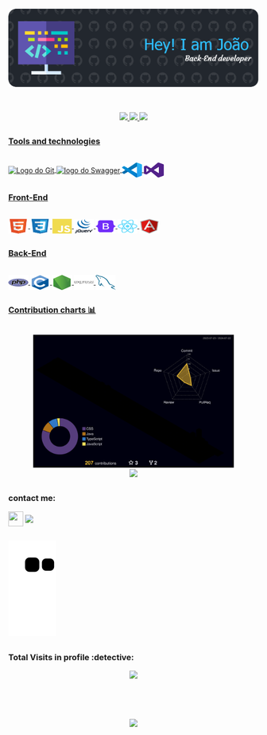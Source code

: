 <div align="center">
 
 ![Header](./github-header-image.png)
 
 
 </div>
 <br><br>
 <div align="center">
    <a href="https://github.com/joao-pedro01">
    <img height="180em" src="https://github-readme-stats.vercel.app/api?username=joao-pedro01&show_icons=true&theme=react&show_icons=true&include_all_commits=true&count_private=true"/>
    <img height="180em" src="https://github-readme-stats.vercel.app/api/top-langs/?username=joao-pedro01&layout=compact&langs_count=7&theme=react&show_icons=true&include_all_commits=true&count_private=true"/>
     <img height="180em" src="https://github-readme-streak-stats.herokuapp.com?user=joao-pedro01&theme=react">
 </div>
 
 ##
 <h3>Tools and technologies</h3>
 <div style="display: inline_block"><br>
  
   <img align="center" alt="Logo do Git" height="30" width="40" src="https://cdn.jsdelivr.net/gh/devicons/devicon/icons/git/git-original.svg">
   <img align="center" alt="logo do Swagger" height="30" width="30" src="https://static1.smartbear.co/swagger/media/assets/swagger_fav.png">
   <img align="center" alt="Logo do Visual Studio Code" height="30" width="40" src="https://raw.githubusercontent.com/devicons/devicon/master/icons/vscode/vscode-original.svg">
   <img align="center" alt="logo do Visual Studio" height="30" width="40" src="https://raw.githubusercontent.com/devicons/devicon/master/icons/visualstudio/visualstudio-plain.svg">
 </div>
  
##
 
  <h3>Front-End</h3>
 <div style="display: inline_block"><br>
  
   <img align="center" alt="Logo do HTML 5" height="30" width="40" src="https://raw.githubusercontent.com/devicons/devicon/master/icons/html5/html5-original.svg">
   <img align="center" alt="Logo do CSS 3" height="30" width="40" src="https://raw.githubusercontent.com/devicons/devicon/master/icons/css3/css3-original.svg">
   <img align="center" alt="Logo do javaScript" height="30" width="40" src="https://raw.githubusercontent.com/devicons/devicon/master/icons/javascript/javascript-plain.svg">
   <img align="center" alt="Logo do JQuery" height="30" width="40" src="https://raw.githubusercontent.com/devicons/devicon/6910f0503efdd315c8f9b858234310c06e04d9c0/icons/jquery/jquery-original-wordmark.svg">
   <img align="center" alt="Logo do Bootstrap" height="30" width="40" src="https://raw.githubusercontent.com/devicons/devicon/master/icons/bootstrap/bootstrap-plain.svg">
   <img align="center" alt="Logo do React" height="30" width="40" src="https://raw.githubusercontent.com/devicons/devicon/master/icons/react/react-original.svg">
   <img align="center" alt="Logo do Angular" height="30" width="40" src="https://raw.githubusercontent.com/devicons/devicon/master/icons/angularjs/angularjs-original.svg">
 </div>
 
##
 
 <h3>Back-End</h3>
 <div style="display: inline_block"><br>
  
   <img align="center" alt="Logo do PHP" height="30" width="40" src="https://github.com/devicons/devicon/blob/master/icons/php/php-original.svg">
   <img align="center" alt="Logo do C" height="30" width="40" src="https://github.com/devicons/devicon/blob/master/icons/c/c-original.svg">
   <img align="center" alt="logo do nodejs" height="30" width="40" src="https://raw.githubusercontent.com/devicons/devicon/master/icons/nodejs/nodejs-original.svg">
   <img align="center" alt="logo do express" height="30" width="40" src="https://raw.githubusercontent.com/devicons/devicon/master/icons/express/express-original-wordmark.svg">
   <img align="center" alt="logo do mysql" height="30" width="40" src="https://raw.githubusercontent.com/devicons/devicon/master/icons/mysql/mysql-original.svg">
 </div>
 
##
 
<h3>Contribution charts 📊</h3>
<br> 
<div align="center">
	<a href="./profile-3d-contrib/profile-night-green.svg">
		<img width="80%" src="./profile-3d-contrib/profile-night-rainbow.svg">
	</a>
	<br>
 	<img width="80%" src="https://activity-graph.herokuapp.com/graph?username=joao-pedro01&custom_title=Contribution+Graph&theme=xcode" />
</div>
 
##
 
<div> 
 <h3>contact me:</h3>
  <a href="mailto:joao_pedro01@terra.com.br"><img align="center" height="30" width="30" src="https://m.abcimovel.com.br/img/icon/email_c.png" target="_blank"></a>
  <a href="https://www.linkedin.com/in/joao-pedro01/" target="_blank"><img align="center" src="https://img.shields.io/badge/-LinkedIn-%230077B5?style=for-the-badge&logo=linkedin&logoColor=white" target="_blank"></a>
 
 ##
 
 ![Snake animation](https://github.com/joao-pedro01/joao-pedro01/blob/output/github-contribution-grid-snake.svg) 
 
  ##
 
  <h3>
   Total Visits in profile :detective: <br>
   <p align="center">
     <img alingn="center" src="https://profile-counter.glitch.me/joao-pedro01/count.svg" />
   </h3>
  </p>
</div>
 
##

<br><br>
<p align="center" width=100%>
  <img src="https://capsule-render.vercel.app/api?type=waving&color=gradient&height=60&section=footer"/>
</p>
